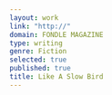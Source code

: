 ```yaml
---
layout: work
link: "http://"
domain: FONDLE MAGAZINE
type: writing
genre: Fiction
selected: true
published: true
title: Like A Slow Bird
---
```


